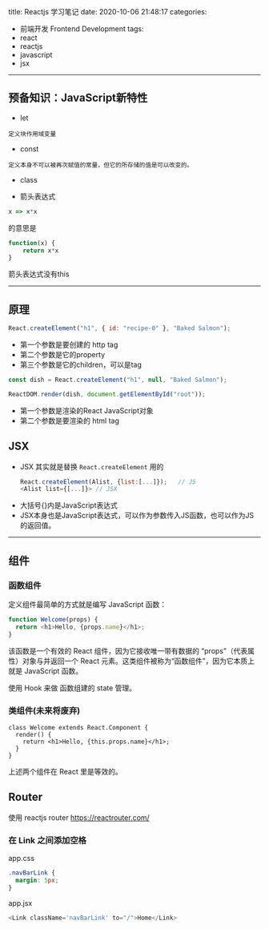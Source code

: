 title: Reactjs 学习笔记
date: 2020-10-06 21:48:17
categories:
- 前端开发 Frontend Development
tags:
- react
- reactjs
- javascript
- jsx
---

## 预备知识：JavaScript新特性

* let

```
定义块作用域变量
```

* const

```
定义本身不可以被再次赋值的常量，但它的所存储的值是可以改变的。
```

* class

* 箭头表达式

```javaScript
x => x*x
```
的意思是 
```javaScript
function(x) { 
    return x*x
}
```
箭头表达式没有this

---

<!-- more -->

## 原理

```JavaScript
React.createElement("h1", { id: "recipe-0" }, "Baked Salmon");
```
- 第一个参数是要创建的 http tag
- 第二个参数是它的property
- 第三个参数是它的children，可以是tag

```JavaScript
const dish = React.createElement("h1", null, "Baked Salmon");

ReactDOM.render(dish, document.getElementById("root"));
```
- 第一个参数是渲染的React JavaScript对象
- 第二个参数是要渲染的 html tag

## JSX

* JSX 其实就是替换 `React.createElement` 用的
  ```JavaScript
  React.createElement(Alist, {list:[...]});   // JS
  <Alist list={[...]}> // JSX
  
  ```
* 大括号{}内是JavaScript表达式
* JSX本身也是JavaScript表达式，可以作为参数传入JS函数，也可以作为JS的返回值。

---

## 组件

### 函数组件

定义组件最简单的方式就是编写 JavaScript 函数：
```JavaScript
function Welcome(props) {
  return <h1>Hello, {props.name}</h1>;
}
```
该函数是一个有效的 React 组件，因为它接收唯一带有数据的 “props”（代表属性）对象与并返回一个 React 元素。这类组件被称为“函数组件”，因为它本质上就是 JavaScript 函数。

使用 Hook 来做 函数组建的 state 管理。 

### 类组件(未来将废弃)

```JS
class Welcome extends React.Component {
  render() {
    return <h1>Hello, {this.props.name}</h1>;
  }
}
```

上述两个组件在 React 里是等效的。

## Router

使用 reactjs router
https://reactrouter.com/

### 在 Link 之间添加空格

app.css
```css
.navBarLink {
  margin: 5px;
}
```

app.jsx
```js
<Link className='navBarLink' to="/">Home</Link>
```
